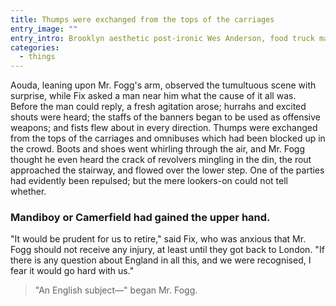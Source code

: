```yaml
---
title: Thumps were exchanged from the tops of the carriages
entry_image: ""
entry_intro: Brooklyn aesthetic post-ironic Wes Anderson, food truck master cleanse asymmetrical tilde pour-over chambray fap photo booth chillwave tousled. Intelligentsia cliche artisan, taxidermy Helvetica kitsch health goth. _
categories:
  - things
---
```

Aouda, leaning upon Mr. Fogg's arm, observed the tumultuous scene with surprise, while Fix asked a man near him what the cause of it all was. Before the man could reply, a fresh agitation arose; hurrahs and excited shouts were heard; the staffs of the banners began to be used as offensive weapons; and fists flew about in every direction.  Thumps were exchanged from the tops of the carriages and omnibuses which had been blocked up in the crowd.  Boots and shoes went whirling through the air, and Mr. Fogg thought he even heard the crack of revolvers mingling in the din, the rout approached the stairway, and flowed over the lower step.  One of the parties had evidently been repulsed; but the mere lookers-on could not tell whether.

### Mandiboy or Camerfield had gained the upper hand.

"It would be prudent for us to retire," said Fix, who was anxious that Mr. Fogg should not receive any injury, at least until they got back to London.  "If there is any question about England in all this, and we were recognised, I fear it would go hard with us."

> "An English subject—" began Mr. Fogg.
